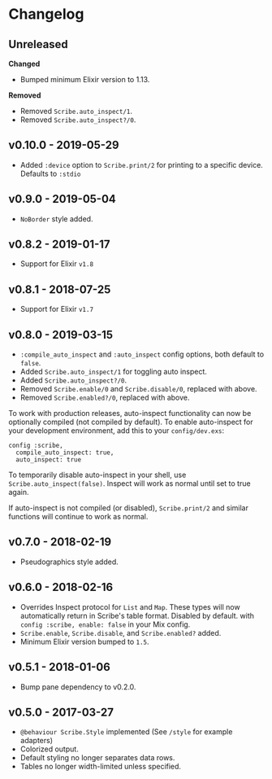 # Changelog

## Unreleased

**Changed**

- Bumped minimum Elixir version to 1.13.

**Removed**

- Removed `Scribe.auto_inspect/1`.
- Removed `Scribe.auto_inspect?/0`.

## v0.10.0 - 2019-05-29

- Added `:device` option to `Scribe.print/2` for printing to a specific device.
  Defaults to `:stdio`

## v0.9.0 - 2019-05-04

- `NoBorder` style added.

## v0.8.2 - 2019-01-17

- Support for Elixir `v1.8`

## v0.8.1 - 2018-07-25

- Support for Elixir `v1.7`

## v0.8.0 - 2019-03-15

- `:compile_auto_inspect` and `:auto_inspect` config options, both default
  to `false`.
- Added `Scribe.auto_inspect/1` for toggling auto inspect.
- Added `Scribe.auto_inspect?/0`.
- Removed `Scribe.enable/0` and `Scribe.disable/0`, replaced with above.
- Removed `Scribe.enabled?/0`, replaced with above.

To work with production releases, auto-inspect functionality can now be
optionally compiled (not compiled by default). To enable auto-inspect for
your development environment, add this to your `config/dev.exs`:

    config :scribe,
      compile_auto_inspect: true,
      auto_inspect: true

To temporarily disable auto-inspect in your shell, use
`Scribe.auto_inspect(false)`. Inspect will work as normal until set to
true again.

If auto-inspect is not compiled (or disabled), `Scribe.print/2` and similar
functions will continue to work as normal.

## v0.7.0 - 2018-02-19

- Pseudographics style added.

## v0.6.0 - 2018-02-16

- Overrides Inspect protocol for `List` and `Map`. These types will now
  automatically return in Scribe's table format. Disabled by default.
  with `config :scribe, enable: false` in your Mix config.
- `Scribe.enable`, `Scribe.disable`, and `Scribe.enabled?` added.
- Minimum Elixir version bumped to `1.5`.

## v0.5.1 - 2018-01-06

- Bump pane dependency to v0.2.0.

## v0.5.0 - 2017-03-27

- `@behaviour Scribe.Style` implemented (See `/style` for example adapters)
- Colorized output.
- Default styling no longer separates data rows.
- Tables no longer width-limited unless specified.
